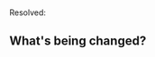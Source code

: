 # <!-- Why this PR? -->

Resolved: <!-- #ISSUE_ID -->

## What's being changed?

<!--

(if available, include any code snippets, screenshots, or gif files)

Check off the following:

1. I have reviewed my changes in staging, available via the View deployment link in this PR's timeline (this link will be available after opening the PR).

   - For content changes, you will also see an automatically generated comment with links directly to pages you've modified. The comment won't appear if your PR only edits files in the data directory.

2. For content changes, I have completed the self-review checklist.

-->
